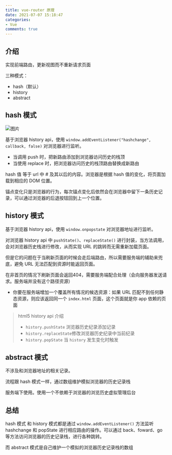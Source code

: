 ```yaml
---
title: vue-router 原理
date: 2021-07-07 15:18:47
categories:
- Vue
comments: true
---
```


## 介绍

实现前端路由，更新视图而不重新请求页面

三种模式：

- hash（默认）
- history
- abstract



## hash 模式 

![图片](https://mmbiz.qpic.cn/mmbiz_png/gH31uF9VIibRn6WUr2qdZ0UawqAy3uQUmibB5ehIbLRiaNsCr3XibqssicsRj5F2JLlPmE7wTiblaMgXhtzEvE1AH4Fw/640?wx_fmt=png&tp=webp&wxfrom=5&wx_lazy=1&wx_co=1)

基于浏览器 history api，使用 `window.addEventListener("hashchange", callback, false)` 对浏览器进行监听。

- 当调用 push 时，把新路由添加到浏览器访问历史的栈顶
- 当使用 replace 时，把浏览器访问历史的栈顶路由替换成新路由

hash 值 等于 url 中 # 及其以后的内容。浏览器是根据 hash 值的变化，将页面加载到相应的 DOM 位置。

锚点变化只是浏览器的行为，每次锚点变化后依然会在浏览器中留下一条历史记录，可以通过浏览器的后退按钮回到上一个位置。



## history 模式

基于浏览器 history api，使用 `window.onpopstate` 对浏览器地址进行监听。

对浏览器 history api 中 `pushState()`、`replaceState()` 进行封装，当方法调用，会对浏览器历史栈进行修改，从而实现 URL 的跳转而无需重新加载页面。

但是它的问题在于当刷新页面的时候会走后端路由，所以需要服务端的辅助来兜底，避免 URL 无法匹配到资源时能返回页面。

在非首页的情况下刷新页面会返回404，需要服务端配合处理（会向服务器发送请求。服务端并没有这个路径资源）

- 你要在服务端增加一个覆盖所有情况的候选资源：如果 URL 匹配不到任何静态资源，则应该返回同一个 `index.html` 页面，这个页面就是你 app 依赖的页面

> html5 history api 介绍
>
> - `history.pushState` 浏览器历史纪录添加记录
> - `history.replaceState`修改浏览器历史纪录中当前纪录
> - `history.popState` 当 `history` 发生变化时触发



## abstract 模式

不涉及和浏览器地址的相关记录。

流程跟 hash 模式一样，通过数组维护模拟浏览器的历史记录栈

服务端下使用。使用一个不依赖于浏览器的浏览历史虚拟管理后台



## 总结

hash 模式 和 history 模式都是通过 `window.addEventListener()` 方法监听 hashchange 和 popState 进行相应路由的操作。可以通过 back、foward、go 等方法访问浏览器的历史记录栈，进行各种跳转。

而 abstract 模式是自己维护一个模拟的浏览器历史记录栈的数组